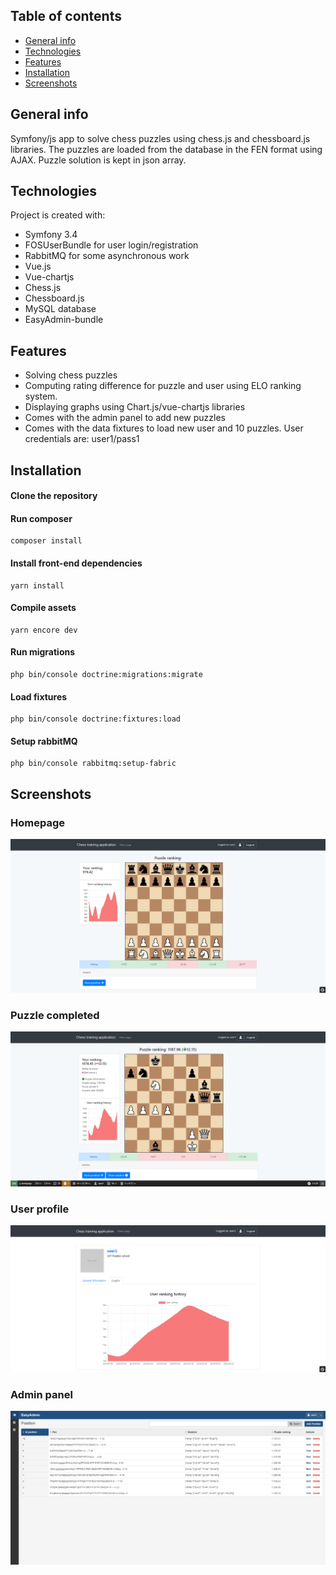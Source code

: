 ## Table of contents
* [General info](#general-info)
* [Technologies](#technologies)
* [Features](#features)
* [Installation](#installation)
* [Screenshots](#screenshots)

## General info
Symfony/js app to solve chess puzzles using chess.js and chessboard.js libraries. The puzzles are loaded from the database in the FEN format using AJAX. Puzzle solution is kept in json array.
	
## Technologies
Project is created with:
* Symfony 3.4
* FOSUserBundle for user login/registration
* RabbitMQ for some asynchronous work
* Vue.js
* Vue-chartjs
* Chess.js
* Chessboard.js
* MySQL database
* EasyAdmin-bundle

## Features
* Solving chess puzzles
* Computing rating difference for puzzle and user using ELO ranking system.
* Displaying graphs using Chart.js/vue-chartjs libraries
* Comes with the admin panel to add new puzzles
* Comes with the data fixtures to load new user and 10 puzzles. User credentials are: user1/pass1

## Installation
#### Clone the repository
#### Run composer
```
composer install
```
#### Install front-end dependencies
```
yarn install
```
#### Compile assets
```
yarn encore dev
```
#### Run migrations
```
php bin/console doctrine:migrations:migrate
```
#### Load fixtures
```
php bin/console doctrine:fixtures:load
```
#### Setup rabbitMQ
```
php bin/console rabbitmq:setup-fabric
```

## Screenshots

### Homepage
![Main page](web/img/img2.png)
                              
### Puzzle completed
![Main page](web/img/img22.png)                          

### User profile
![Main page](web/img/img3.png)

### Admin panel
![Main page](web/img/img4.png)
